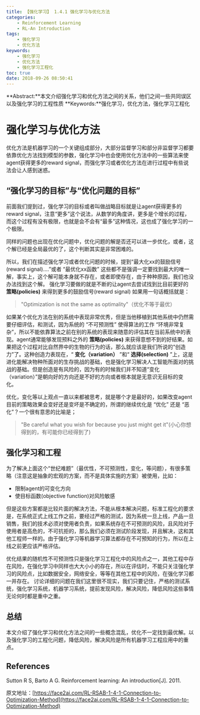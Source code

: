 ```yaml
---
title: 【强化学习】 1.4.1 强化学习与优化方法
categories:
    - Reinforcement Learning
    - RL-An Introduction
tags:
    - 强化学习
    - 优化方法
keywords:
    - 强化学习
    - 优化方法
    - 强化学习工程化
toc: true
date: 2018-09-26 08:50:41
---
```


**Abstract:**本文介绍强化学习和优化方法之间的关系，他们之间一些共同误区以及强化学习的工程性质
**Keywords:**强化学习，优化方法，强化学习工程化

<!--more-->


#  强化学习与优化方法
优化方法是机器学习的一个关键组成部分，大部分监督学习和部分非监督学习都要依靠优化方法找到模型的参数，强化学习中也会使用优化方法中的一些算法来使agent获得更多的reward signal，而强化学习或者优化方法在进行过程中有些说法会让人感到迷惑。

## “强化学习的目标”与“优化问题的目标”
前面我们提到过，强化学习的目标或者叫做战略目标就是让agent获得更多的reward signal，注意“更多”这个说法，从数学的角度讲，更多是个增长的过程，而这个过程有没有极限，也就是会不会有“最多”这种情况，这也成了强化学习的一个极限。

同样的问题也出现在优化问题中，优化问题的解是否还可以进一步优化，或者，这个解已经是全局最优的了，这个判断其实是非常困难的。

所以，我们在描述强化学习或者优化问题的时候，提到“最大化xx的鼓励信号(reward signal)....”或者 “最优化xx函数” 这些都不是强调一定要找到最大的唯一解，事实上，这个解可能本身就不存在，或者即使存在，由于种种原因，我们也没办法找到这个解。
强化学习要做的就是不断的让agent去尝试找到比目前更好的 **策略(policies)** 来得到更多的鼓励信号(reward signal)
如果用一句话概括就是：
>"Optimization is not the same as optimality"（优化不等于最优）

如果某个优化方法在别的系统中表现非常优秀，但是当他移植到其他系统中仍然需要仔细评估，和测试，因为系统的 “不可预测性” 使得算法的工作 “环境非常复杂”，所以不能依靠算法之前在别的系统的表现来随意的评估其在当前系统中的表现。agent通常能够发现预料之外的 **策略(policies)** 来获得意想不到的好结果。如果把这个过程对比自然界中的生物的行为的话，那么就应该是我们所说的“创造力”了。这种创造力表现在，“ **变化（variation）** ”和“ **选择(selection)** ”上，这是进化能解决物种所面对的生存挑战的基础，也是强化学习解决人工智能所面对的挑战的基础。但是创造是有风险的，因为有的时候我们并不知道“变化（variation）”是朝向好的方向还是不好的方向或者根本就是无意识无目标的变化。

优化，变化等以上观点一直以来都被思考，就是哪个才是最好的，如果改变agent目前的策略效果会变好还是变坏是不确定的，所谓的继续优化是 “优化” 还是 “恶化”？一个很有意思的比喻是；
> "Be careful what you wish for because you just might get it"(小心你想得到的，有可能你已经得到了)

## 强化学习和工程

为了解决上面这个“世纪难题”（最优性，不可预测性，变化，等问题），有很多策略（注意这是抽象的宏观的方案，而不是具体实施的方案）被使用，比如：
- 限制agent的可变化方向
- 使目标函数(objective function)对风险敏感

但是这些方案都是比较片面的解决方法，不能从根本解决问题，标准工程化的要求是，在系统正式上线工作之前，要经过严格的测试，因为系统一旦上线，产品一旦销售，我们的技术必须对使用者负责，如果系统存在不可预测的风险，且风险对于使用者是高危的，不可抗拒的，那么我们必须在测试阶段发现，并且解决，这和其他工程师一样的。由于强化学习等机器学习算法都存在不可预知的行为，所以在上线之前更应该严格评估。

优化结果的随机性不可预测性只是强化学习工程化中的风险点之一，其他工程中存在风险，在强化学习中同样也大大小小的存在，所以在评估时，不能只关注强化学习的风险点，比如数据安全，网络安全，等等在其他工程中的风险，在强化学习都一并存在。
讨论详细的问题在我们这里很不现实，我们只要记住，严格的测试系统，强化学习系统，机器学习系统，提前发现风险，解决风险，降低风险这些事情无论何时都是重中之重。

## 总结
本文介绍了强化学习和优化方法之间的一些概念混乱，优化不一定找到最优解。以及强化学习的工程化问题，降低风险，解决风险是所有机器学习工程应用中的重点。

## References
Sutton R S, Barto A G. Reinforcement learning: An introduction[J]. 2011.

原文地址：[https://face2ai.com/RL-RSAB-1-4-1-Connection-to-Optimization-Method](https://face2ai.com/RL-RSAB-1-4-1-Connection-to-Optimization-Method)
